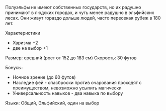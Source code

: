 Полуэльфы не имеют собственных государств, но их радушно принимают в людских городах, и чуть менее радушно в эльфийских лесах. Они живут гораздо дольше людей, часто пересекая рубеж в 180 лет.

Характеристики
- Харизма +2
- две на выбор +1

Размер: средний (рост от 152 до 183 см)
Скорость: 30 футов

Бонусы:
- Ночное зрение (до 60 футов)
- Наследие фей - спасброски против очарования проходят с преимуществом, невозможно усыпить магически
- Универсальность навыков - два навыка по выбору

Языки: Общий, Эльфийский, один на выбор